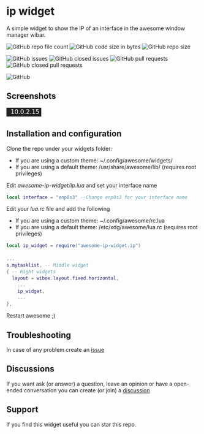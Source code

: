 # ip widget
A simple widget to show the IP of an interface in the awesome window manager wibar.

![GitHub repo file count](https://img.shields.io/github/directory-file-count/rubenhortas/awesome-ip-widget)
![GitHub code size in bytes](https://img.shields.io/github/languages/code-size/rubenhortas/awesome-ip-widget)
![GitHub repo size](https://img.shields.io/github/repo-size/rubenhortas/awesome-ip-widget)

![GitHub issues](https://img.shields.io/github/issues-raw/rubenhortas/awesome-ip-widget?color=red&logo=github)
![GitHub closed issues](https://img.shields.io/github/issues-closed-raw/rubenhortas/awesome-ip-widget?logo=github)
![GitHub pull requests](https://img.shields.io/github/issues-pr-raw/rubenhortas/awesome-ip-widget?color=red&logo=github)
![GitHub closed pull requests](https://img.shields.io/github/issues-pr-closed-raw/rubenhortas/awesome-ip-widget?logo=github)

![GitHub](https://img.shields.io/github/license/rubenhortas/awesome-ip-widget)

## Screenshots

![Screenshot](https://github.com/rubenhortas/awesome-ip-widget/blob/main/screenshots/awesome-ip-widget-screenshot.jpeg)

## Installation and configuration

Clone the repo under your widgets folder: 
  - If you are using a custom theme: ~/.config/awesome/widgets/
  - If you are using a default theme: /usr/share/awesome/lib/ (requires root privileges)

Edit _awesome-ip-widget/ip.lua_ and set your interface name

```lua
local interface = "enp0s3" --Change enp0s3 for your interface name
```


Edit your _lua.rc_ file and add the following
  - If you are using a custom theme: ~/.config/awesome/rc.lua
  - If you are using a default theme: /etc/xdg/awesome/lua.rc (requires root privileges)

```lua
local ip_widget = require("awesome-ip-widget.ip")

...
s.mytasklist, -- Middle widget
{ -- Right widgets
  layout = wibox.layout.fixed.horizontal,
	...
	ip_widget,
	...
},
```

Restart awesome ;)

## Troubleshooting

In case of any problem create an [issue](https://github.com/rubenhortas/awesome-ip-widget/issues/new)

## Discussions
If you want ask (or answer) a question, leave an opinion or have a open-ended conversation you can create (or join) a [discussion](https://github.com/rubenhortas/awesome-ip-widget/discussions/new)

## Support

If you find this widget useful you can star this repo.
